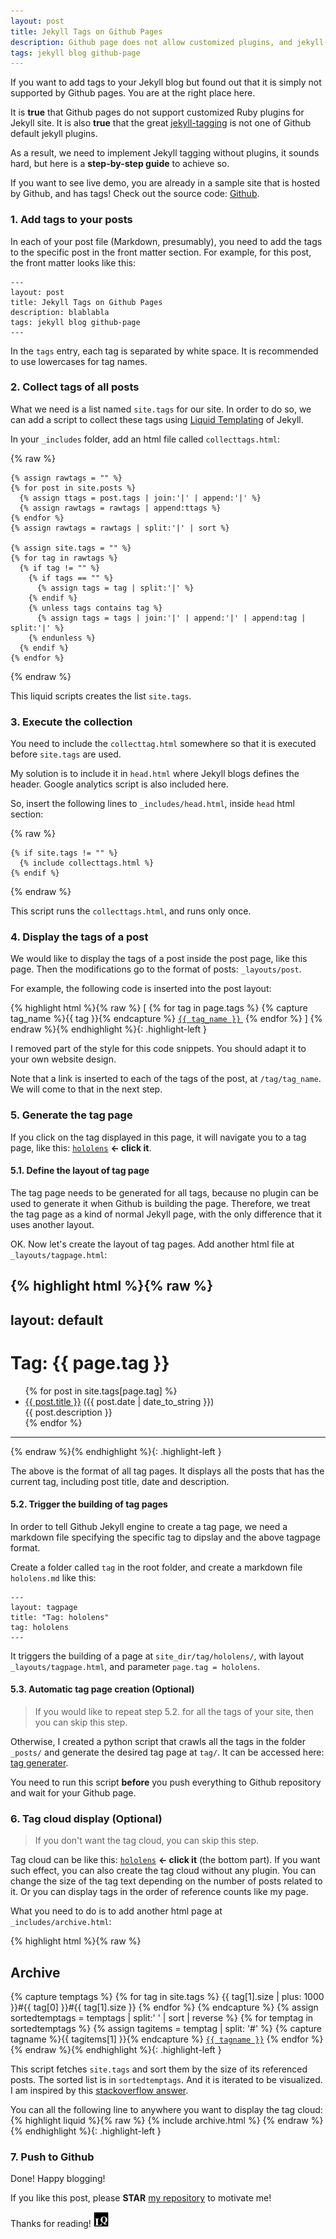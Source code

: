 ```yaml
---
layout: post
title: Jekyll Tags on Github Pages
description: Github page does not allow customized plugins, and jekyll-tagging is not one of the supported GEMs of Github pages. It needs some effort to add tag support your Jekyll blog hosted by Github page. This blog shows you how to do this step by step.
tags: jekyll blog github-page
---
```



<style>
.highlight-left {margin-left: 0}
</style>


If you want to add tags to your Jekyll blog but found out that it is simply not supported by Github pages. You are at the right place here.

It is **true** that Github pages do not support customized Ruby plugins for Jekyll site. It is also **true** that the great [jekyll-tagging](https://github.com/pattex/jekyll-tagging) is not one of Github default jekyll plugins.

As a result, we need to implement Jekyll tagging without plugins, it sounds hard, but here is a **step-by-step guide** to achieve so.

If you want to see live demo, you are already in a sample site that is hosted by Github, and has tags! Check out the source code: [Github](https://github.com/qian256/qian256.github.io/).

### 1. Add tags to your posts

In each of your post file (Markdown, presumably), you need to add the tags to the specific post in the front matter section. For example, for this post, the front matter looks like this:

```
---
layout: post
title: Jekyll Tags on Github Pages
description: blablabla
tags: jekyll blog github-page
---
```

In the `tags` entry, each tag is separated by white space. It is recommended to use lowercases for tag names.

### 2. Collect tags of all posts

What we need is a list named `site.tags` for our site. In order to do so, we can add a script to collect these tags using [Liquid Templating](https://jekyllrb.com/docs/templates/) of Jekyll.

In your `_includes` folder, add an html file called `collecttags.html`:

{% raw %}
```liquid
{% assign rawtags = "" %}
{% for post in site.posts %}
  {% assign ttags = post.tags | join:'|' | append:'|' %}
  {% assign rawtags = rawtags | append:ttags %}
{% endfor %}
{% assign rawtags = rawtags | split:'|' | sort %}

{% assign site.tags = "" %}
{% for tag in rawtags %}
  {% if tag != "" %}
    {% if tags == "" %}
      {% assign tags = tag | split:'|' %}
    {% endif %}
    {% unless tags contains tag %}
      {% assign tags = tags | join:'|' | append:'|' | append:tag | split:'|' %}
    {% endunless %}
  {% endif %}
{% endfor %}
```
{% endraw %}

This liquid scripts creates the list `site.tags`.

### 3. Execute the collection

You need to include the `collecttag.html` somewhere so that it is executed before `site.tags` are used.

My solution is to include it in `head.html` where Jekyll blogs defines the header. Google analytics script is also included here.

So, insert the following lines to `_includes/head.html`, inside `head` html section:

{% raw %}
```liquid
{% if site.tags != "" %}
  {% include collecttags.html %}
{% endif %}
```
{% endraw %}

This script runs the `collecttags.html`, and runs only once.

### 4. Display the tags of a post

We would like to display the tags of a post inside the post page, like this page. Then the modifications go to the format of posts: `_layouts/post`.

For example, the following code is inserted into the post layout:

{% highlight html %}{% raw %}
<span>[
  {% for tag in page.tags %}
    {% capture tag_name %}{{ tag }}{% endcapture %}
    <a href="/tag/{{ tag_name }}"><code class="highligher-rouge"><nobr>{{ tag_name }}</nobr></code>&nbsp;</a>
  {% endfor %}
]</span>
{% endraw %}{% endhighlight %}{: .highlight-left }

I removed part of the style for this code snippets. You should adapt it to your own website design.

Note that a link is inserted to each of the tags of the post, at `/tag/tag_name`. We will come to that in the next step.

### 5. Generate the tag page

If you click on the tag displayed in this page, it will navigate you to a tag page, like this: <a class="no-underline" href="http://longqian.me/tag/hololens/"><code class="highligher-rouge"><nobr>hololens</nobr></code></a> **<- click it**.

#### 5.1. Define the layout of tag page

The tag page needs to be generated for all tags, because no plugin can be used to generate it when Github is building the page. Therefore, we treat the tag page as a kind of normal Jekyll page, with the only difference that it uses another layout.

OK. Now let's create the layout of tag pages. Add another html file at `_layouts/tagpage.html`:

{% highlight html %}{% raw %}
---
layout: default
---
<div class="post">
<h1>Tag: {{ page.tag }}</h1>
<ul>
{% for post in site.tags[page.tag] %}
  <li><a href="{{ post.url }}">{{ post.title }}</a> ({{ post.date | date_to_string }})<br>
    {{ post.description }}
  </li>
{% endfor %}
</ul>
</div>
<hr>
{% endraw %}{% endhighlight %}{: .highlight-left }

The above is the format of all tag pages. It displays all the posts that has the current tag, including post title, date and description.

#### 5.2. Trigger the building of tag pages

In order to tell Github Jekyll engine to create a tag page, we need a markdown file specifying the specific tag to dipslay and the above tagpage format.

Create a folder called `tag` in the root folder, and create a markdown file `hololens.md` like this:

```
---
layout: tagpage
title: "Tag: hololens"
tag: hololens
---
```

It triggers the building of a page at `site_dir/tag/hololens/`, with layout `_layouts/tagpage.html`, and parameter `page.tag = hololens`.

#### 5.3. Automatic tag page creation (Optional)

> If you would like to repeat step 5.2. for all the tags of your site, then you can skip this step.

Otherwise, I created a python script that crawls all the tags in the folder `_posts/` and generate the desired tag page at `tag/`. It can be accessed here: [tag generater](https://github.com/qian256/qian256.github.io/blob/master/tag_generator.py).

You need to run this script **before** you push everything to Github repository and wait for your Github page.

### 6. Tag cloud display (Optional)

> If you don't want the tag cloud, you can skip this step.

Tag cloud can be like this: <a class="no-underline" href="http://longqian.me/tag/hololens/"><code class="highligher-rouge"><nobr>hololens</nobr></code></a> **<- click it** (the bottom part). If you want such effect, you can also create the tag cloud without any plugin. You can change the size of the tag text depending on the number of posts related to it. Or you can display tags in the order of reference counts like my page.

What you need to do is to add another html page at `_includes/archive.html`:

{% highlight html %}{% raw %}
<h2>Archive</h2>
{% capture temptags %}
  {% for tag in site.tags %}
    {{ tag[1].size | plus: 1000 }}#{{ tag[0] }}#{{ tag[1].size }}
  {% endfor %}
{% endcapture %}
{% assign sortedtemptags = temptags | split:' ' | sort | reverse %}
{% for temptag in sortedtemptags %}
  {% assign tagitems = temptag | split: '#' %}
  {% capture tagname %}{{ tagitems[1] }}{% endcapture %}
  <a href="/tag/{{ tagname }}"><code class="highligher-rouge"><nobr>{{ tagname }}</nobr></code></a>
{% endfor %}
{% endraw %}{% endhighlight %}{: .highlight-left }

This script fetches `site.tags` and sort them by the size of its referenced posts. The sorted list is in `sortedtemptags`. And it is iterated to be visualized. I am inspired by this [stackoverflow answer](http://stackoverflow.com/questions/13025281/how-to-get-a-sorted-tags-list-in-jekyll).

You can all the following line to anywhere you want to display the tag cloud:
{% highlight liquid %}{% raw %}
{% include archive.html %}
{% endraw %}{% endhighlight %}{: .highlight-left }


### 7. Push to Github

Done! Happy blogging!

If you like this post, please **STAR** [my repository](https://github.com/qian256/qian256.github.io) to motivate me!

Thanks for reading! <img class="inline" src="/public/LQ144x144.png" alt="LQ" style="width:1.5rem;height:1.5rem;" />

